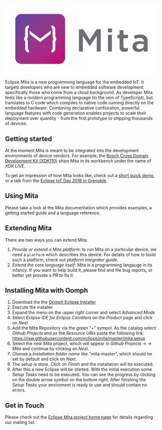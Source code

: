 ![Mita logo](website/site/content/logo.png)

Eclipse Mita is a new programming language for the embedded IoT.
It targets developers who are new to embedded software development, specifically those who come from a cloud background.
As developer Mita feels like a modern programming language (in the vein of TypeScript), but translates to C code which compiles to native code running directly on the embedded hardware.
Combining declarative confiuration, powerful language features with code generation enables projects to scale their deployment over quantity - from the first prototype to shipping thousands of devices.

## Getting started
At the moment Mita is meant to be integrated into the development environments of device vendors.
For example, the [Bosch Cross Domain Development Kit (XDK110)](http://xdk.io) ships Mita in its workbench under the name of _XDK LIVE_.

To get an impression of how Mita looks like, check out a [short quick demo](https://www.youtube.com/watch?v=Iv68Yc3u7i4), or a talk from the [Eclipse IoT Day 2018 in Grenoble](https://gricad.univ-grenoble-alpes.fr/video/eclipse-pax-new-programming-language-embedded-iot).

## Using Mita
Please take a look at the Mita documentation which provides examples, a getting started guide and a language reference.

## Extending Mita
There are two ways you can extend Mita:

1. _Provide or extend a Mita platform_: to run Mita on a particular device, we need a `platform` which describes this device. For details of how to build such a platform, check out _platform integrator guide_.
2. _Extend the core language itself_: Mita is a programming langauge in its infancy. If you want to help build it, please find and file bug reports, or better yet provide a PR to fix it.

## Installing Mita with Oomph
1. Download the the <a href="https://wiki.eclipse.org/Eclipse_Oomph_Installer" target="_blank">Oomph Eclipse Installer</a>
2. Execute the installer
3. Expand the menu on the upper right corner and select *Advanced Mode*
4. Select *Eclipse IDE for Eclipse Comitters* on the *Product* page and click on *Next*
5. Add the Mita Repository via the green "+" sympol. As the catalog select *Github Projects* and as the *Resource URIs* paste the following link: https://raw.githubusercontent.com/eclipse/mita/master/mita.setup
6. Select the new *Mita* project, which will appear in *Github Projects* -> *<User>* -> *Mita* and continue by clicking on *Next*.
7. Choose a *Installation folder name* like "mita-master", which should be set by default and click on *Next*.
8. The setup is done. Click on *Finish* and the installation will be executed.
9. After this a new Eclipse will be started. With the initial execution some *Setup Tasks* need to be executed. You can see the progress by clicking on the double arrow symbol on the bottom right. After finishing the *Setup Tasks* your enviroment is ready to use and should contain no errors.

## Get in Touch
Please check out the [Eclipse Mita project home page](https://www.eclipse.org/mita) for details regarding our mailing list.
